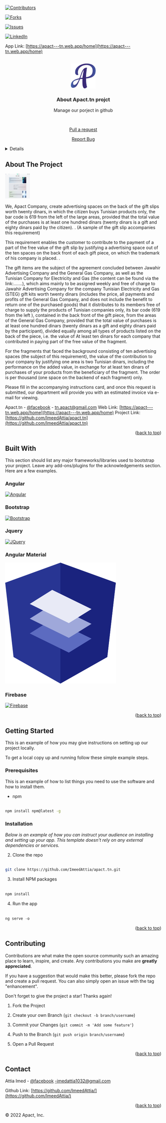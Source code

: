  
<a  name="readme-top"></a>


[![Contributors][contributors-shield]][contributors-url]

[![Forks][forks-shield]][forks-url]

[![Issues][issues-shield]][issues-url]

[![LinkedIn][linkedin-shield]][linkedin-url]

  
  
  

<!-- PROJECT LOGO -->
   App Link: [https://apact---tn.web.app/home](https://apact---tn.web.app/home)

<br />

<div align="center">

<a  href="https://github.com/ImeedAttia/apact.tn">

<img  src="/src/assets/logo.png"  alt="Logo"  width="80"  height="80">

</a>

  

<h3 align="center">About Apact.tn projct</h3>

  

<p align="center">

Manage our porject in github

<br />

<a  href="https://github.com/ImeedAttia/apact.tn/pulls">Pull a request </a>

<a  href="https://github.com/ImeedAttia/apact.tn/issues">Report Bug</a>

</div>

  
  
  

<!-- TABLE OF CONTENTS -->

<details>

## <summary>Table of Contents</summary>

<ol>

<li> <a  href="#about-the-project">About The Project</a>

<ul>

<li><a  href="#built-with">Built With</a></li>

</ul>

**<a  href="#getting-started">Getting Started</a>**

<ul>

<li><a  href="#prerequisites">Prerequisites</a></li>

<li><a  href="#installation">Installation</a></li>

</ul>

</li>

<li><a  href="#usage">Usage</a></li>

<li><a  href="#contributing">Contributing</a></li>



<li><a  href="#contact">Contact</a></li>



</ol>

</details>

  
  
  

<!-- ABOUT THE PROJECT -->

## About The Project

  
<img  src="src\assets\screen-shot.jpg"  alt="screen shot"  width="80"  height="80">

  


We, Apact Company, create advertising spaces on the back of the gift slips worth twenty dinars, in which the citizen buys Tunisian products only, the bar code is 619 from the left of the large areas, provided that the total value of the purchases is at least one hundred dinars (twenty dinars is a gift and eighty dinars paid by the citizen). . (A sample of the gift slip accompanies this requirement)

This requirement enables the customer to contribute to the payment of a part of the free value of the gift slip by justifying a advertising space out of the ten spaces on the back front of each gift piece, on which the trademark of his company is placed. .

 The gift items are the subject of the agreement concluded between Jawahir Advertising Company and the General Gas Company, as well as the Tunisian Company for Electricity and Gas (the content can be found via the link:.......), which aims mainly to be assigned weekly and free of charge to Jawahir Advertising Company for the company Tunisian Electricity and Gas (STEG) gift kits worth twenty dinars (includes the price, all payments and profits of the General Gas Company, and does not include the benefit to return one of the purchased goods) that it distributes to its members free of charge to supply the products of Tunisian companies only, its bar code (619 from the left ), contained in the back front of the gift piece, from the areas of the General Gas Company, provided that the total value of purchases is at least one hundred dinars (twenty dinars as a gift and eighty dinars paid by the participant), divided equally among all types of products listed on the back of the piece, i.e. the value of At least ten dinars for each company that contributed in paying part of the free value of the fragment.

For the fragments that faced the background consisting of ten advertising spaces (the subject of this requirement), the value of the contribution to your company by justifying one area is two Tunisian dinars, including the performance on the added value, in exchange for at least ten dinars of purchases of your products from the beneficiary of the fragment. The order is per thousand (one space on the backend of each fragment) only.

Please fill in the accompanying instructions card, and once this request is submitted, our department will provide you with an estimated invoice via e-mail for viewing.

   Apact.tn - [@facebook](https://www.facebook.com/Apact.tn/?ref=page_internal) - tn.apact@gmail.com
   Web Link: [https://apact---tn.web.app/home](https://apact---tn.web.app/home)
   Project Link: [https://github.com/ImeedAttia/apact.tn](https://github.com/ImeedAttia/apact.tn)

<p align="right">(<a  href="#readme-top">back to top</a>)</p>

  
  
  

## Built With

  

This section should list any major frameworks/libraries used to bootstrap your project. Leave any add-ons/plugins for the acknowledgements section. Here are a few examples.

### Angular

 [![Angular][Angular.io]][Angular-url]
### Bootstrap
 [![Bootstrap][Bootstrap.com]][Bootstrap-url]
### Jquery
 [![JQuery][JQuery.com]][JQuery-url]
### Angular Material
 [![Material][Material.com]][Material-url]
### Firebase
 [![Firebase][Firebase.com]][Firebase-url]

<p align="right">(<a  href="#readme-top">back to top</a>)</p>

  
  
  

<!-- GETTING STARTED -->

## Getting Started

  

This is an example of how you may give instructions on setting up our project locally.

To get a local copy up and running follow these simple example steps.

  

### Prerequisites

  

This is an example of how to list things you need to use the software and how to install them.

* npm

```sh

npm install npm@latest -g

```

  

### Installation

  

_Below is an example of how you can instruct your audience on installing and setting up your app. This template doesn't rely on any external dependencies or services._

  


2. Clone the repo

```sh

git clone https://github.com/ImeedAttia/apact.tn.git

```

3. Install NPM packages

```sh

npm install

```

4. Run the app 

```js

ng serve -o

```

  

<p align="right">(<a  href="#readme-top">back to top</a>)</p>
  
  

<!-- CONTRIBUTING -->

## Contributing

  

Contributions are what make the open source community such an amazing place to learn, inspire, and create. Any contributions you make are **greatly appreciated**.

  

If you have a suggestion that would make this better, please fork the repo and create a pull request. You can also simply open an issue with the tag "enhancement".

Don't forget to give the project a star! Thanks again!

  

1. Fork the Project

2. Create your own Branch (`git checkout -b branch/username`)

3. Commit your Changes (`git commit -m 'Add some feature'`)

4. Push to the Branch (`git push origin branch/username`)

5. Open a Pull Request

  

<p align="right">(<a  href="#readme-top">back to top</a>)</p>

 
  
  

<!-- CONTACT -->

## Contact

  

Attia Imed - [@facebook](https://www.facebook.com/imeed.attiaa/) -imedattia1032@gmail.com

  

Github Link: [https://github.com/ImeedAttia/](https://github.com/ImeedAttia/)

  

<p align="right">(<a  href="#readme-top">back to top</a>)</p>
  

<!-- MARKDOWN LINKS & IMAGES -->

<!-- https://www.markdownguide.org/basic-syntax/#reference-style-links -->

[contributors-shield]: https://img.shields.io/github/contributors/othneildrew/Best-README-Template.svg?style=for-the-badge

[contributors-url]: https://github.com/ImeedAttia/apact.tn/graphs/contributors

[forks-shield]: https://img.shields.io/github/forks/othneildrew/Best-README-Template.svg?style=for-the-badge

[forks-url]: https://github.com/ImeedAttia/apact.tn/fork

[issues-shield]: https://img.shields.io/github/issues/othneildrew/Best-README-Template.svg?style=for-the-badge

[issues-url]: https://github.com/ImeedAttia/apact.tn/issues

[linkedin-shield]: https://img.shields.io/badge/-LinkedIn-black.svg?style=for-the-badge&logo=linkedin&colorB=555

[linkedin-url]:https://www.linkedin.com/in/attia-imed-1977941b6/

[product-screenshot]: images/screenshot.png

[Angular.io]: https://nirajsonawane.github.io/2018/10/27/Angular-Material-Tabs-with-Router/angular.png

[Angular-url]: https://angular.io/

[Bootstrap.com]: https://encrypted-tbn0.gstatic.com/images?q=tbn:ANd9GcSf-aSzPPaGyMYUdUaBjQ8AOY1_HzoQNfuUhIx7D54EP_Gy5V5yRbK3J2phKdznL6WXdD8&usqp=CAU

[Bootstrap-url]: https://getbootstrap.com

[JQuery.com]: https://cdn4.iconfinder.com/data/icons/scripting-and-programming-languages/512/JQuery_logo-512.png

[JQuery-url]: https://jquery.com

[Firebase.com]:https://www.gstatic.com/devrel-devsite/prod/v2b5bf1e5ee8024729fd84fa886683128e430eb1b3bb22f0cfc7a808f093a3934/firebase/images/lockup.svg 

[Firebase-url]: https://firebase.google.com
[Material-url]: https://material.angular.io/
[Material.com]:https://raw.githubusercontent.com/angular-material-extensions/input-counter/HEAD/assets/angular-material-extensions-logo.svg


© 2022 Apact, Inc.

